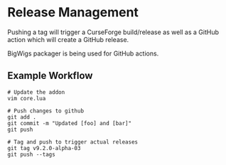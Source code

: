 Release Management
==================

Pushing a tag will trigger a CurseForge build/release as well as a GitHub action which will create a GitHub release.

BigWigs packager is being used for GitHub actions.

Example Workflow
----------------

```
# Update the addon
vim core.lua

# Push changes to github
git add .
git commit -m "Updated [foo] and [bar]"
git push

# Tag and push to trigger actual releases
git tag v9.2.0-alpha-03
git push --tags
```

